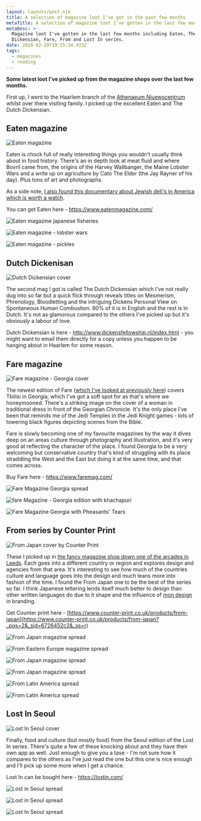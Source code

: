 ```yaml
---
layout: layouts/post.njk
title: A selection of magazine loot I've got in the past few months
metaTitle: A selection of magazine loot I've gotten in the last few months
metaDesc: >-
  Magazine loot I've gotten in the last few months including Eaten, The Dutch
  Dickensian, Fare, From and Lost In series.
date: 2020-02-29T19:25:24.433Z
tags:
  - magazines
  - reading
---
```



**Some latest loot I've picked up from the magazine shops over the last few months.**

First up, I went to the Haarlem branch of the [Athenaeum Niuewscentrum](https://www.athenaeum.nl/winkels/haarlem/) whilst over there visiting family. I picked up the excellent Eaten and The Dutch Dickensian.

## Eaten magazine

![Eaten magazine](/images/eaten-magazine.jpg)

Eaten is chock full of really interesting things you wouldn't usually think about in food history. There's an in depth look at meat fluid and where Bovril came from, the origins of the Harvey Wallbanger, the Maine Lobster Wars and a write up on agriculture by Cato The Elder (the Jay Rayner of his day). Plus tons of art and photographs.

As a side note, [I also found this documentary about Jewish deli's in America which is worth a watch](https://www.youtube.com/watch?v=qvYRUCr-FAQ&t=350s).

You can get Eaten here - <https://www.eatenmagazine.com/>

![Eaten magazine japanese fisheries](/images/eaten-magazine-fisheries-of-japan.jpg)

![Eaten magazine - lobster wars](/images/eaten-magazine-lobster-wars.jpg)

![Eaten magazine - pickles](/images/eaten-magazine-pickles.jpg)

## Dutch Dickenisan

![Dutch Dickensian cover](/images/the-dutch-dickensian-magazine.jpg)

The second mag I got is called The Dutch Dickensian which I've not really dug into so far but a quick flick through reveals titles on Mesmerism, Phrenology, Bloodletting and the intriguing Dickens Personal View on Spontaneous Human Combustion. 80% of it is in English and the rest is in Dutch. It's not as glamorous compared to the others I've picked up but it's obviously a labour of love.

Dutch Dickensian is here - <http://www.dickensfellowship.nl/index.html> - you might want to email them directly for a copy unless you happen to be hanging about in Haarlem for some reason.

## Fare magazine

![Fare magazine - Georgia cover](/images/fare-magazine-georgia-edition.jpg)

The newest edition of Fare ([which I've looked at previously here](https://endlessdrivel.co.uk/posts/fare-magazine-glasgow-issue/))[](https://endlessdrivel.co.uk/posts/fare-magazine-glasgow-issue/) covers Tbilisi in Georgia, which I've got a soft spot for as that's where we honeymooned. There's a striking image on the cover of a woman in traditional dress in front of the Georgian Chronicle. It's the only place I've been that reminds me of the Jedi Temples in the Jedi Knight games - lots of towering black figures depicting scenes from the Bible.

Fare is slowly becoming one of my favourite magazines by the way it dives deep on an areas culture through photography and illustration, and it's very good at reflecting the character of the place. I found Georgia to be a very welcoming but conservative country that's kind of struggling with its place straddling the West and the East but doing it at the same time, and that comes across.

Buy Fare here - <https://www.faremag.com/>

![Fare Magazine Georgia spread](/images/fare-magazine-georgia-edition-spread.jpg)

![fare Magazine - Georgia edition with khachapuri](/images/fare-magazine-georgia-edition-spread-khachapuri.jpg)

![Fare Magazine Georgia with Pheasants' Tears](/images/fare-magazine-georgia-edition-spread-pheasants-tears.jpg)

## **From series by Counter Print**

![From Japan cover by Counter Print](/images/from-japan-magazine.jpg)

These I picked up in [the fancy magazine shop down one of the arcades in Leeds](https://villagebooks.co/). Each goes into a different country or region and explores design and agencies from that area. It's interesting to see how much of the countries culture and language goes into the design and much leans more into fashion of the time. I found the From Japan one to be the best of the series so far. I think Japanese lettering lends itself much better to design than other written languages do due to it shape and the influence of [mon design](https://en.wikipedia.org/wiki/Mon_(emblem)) in branding.

Get Counter print here - [https://www.counter-print.co.uk/products/from-japan](https://www.counter-print.co.uk/products/from-japan?_pos=2&_sid=6726452c2&_ss=r)

![From Japan magazine spread](/images/from-japan-magazine-spread-2.jpg)

![From Eastern Europe magazine spread](/images/from-eastern-europe-magazine-spread.jpg)

![From Japan magazine spread](/images/from-japan-magazine-spread-3.jpg)

![From Japan magazine spread](/images/from-japan-magazine-spread-4.jpg)

![From Latin America spread](/images/from-latin-america-spread-la-rifa.jpg)

![From Latin America spread](/images/from-latin-america-spread-rosa.jpg)

## Lost In Seoul

![Lost In Seoul cover](/images/lost-in-seoul-magazine.jpg)

Finally, food and culture (but mostly food) from the Seoul edition of the Lost In series. There's quite a few of these knocking about and they have their own app as well. Just enough to give you a tase - I'm not sure how it compares to the others as I've just read the one but this one is nice enough and I'll pick up some more when I get a chance.

Lost In can be bought here - <https://lostin.com/>

![Lost in Seoul spread](/images/lost-in-seoul-magazine-pages-2.jpg)

![Lost in Seoul spread](/images/lost-in-seoul-magazine-pages.jpg)

![Lost In Seoul spread](/images/lost-in-seoul-magazine-pages-3.jpg)
